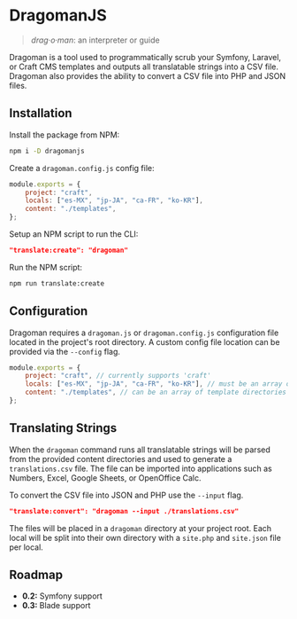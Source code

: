 # DragomanJS

> _drag·o·man_: an interpreter or guide

Dragoman is a tool used to programmatically scrub your Symfony, Laravel, or Craft CMS templates and outputs all translatable strings into a CSV file. Dragoman also provides the ability to convert a CSV file into PHP and JSON files.

## Installation

Install the package from NPM:

```bash
npm i -D dragomanjs
```

Create a `dragoman.config.js` config file:

```javascript
module.exports = {
    project: "craft",
    locals: ["es-MX", "jp-JA", "ca-FR", "ko-KR"],
    content: "./templates",
};
```

Setup an NPM script to run the CLI:

```json
"translate:create": "dragoman"
```

Run the NPM script:

```bash
npm run translate:create
```

## Configuration

Dragoman requires a `dragoman.js` or `dragoman.config.js` configuration file located in the project's root directory. A custom config file location can be provided via the `--config` flag.

```javascript
module.exports = {
    project: "craft", // currently supports 'craft'
    locals: ["es-MX", "jp-JA", "ca-FR", "ko-KR"], // must be an array of strings
    content: "./templates", // can be an array of template directories
};
```

## Translating Strings

When the `dragoman` command runs all translatable strings will be parsed from the provided content directories and used to generate a `translations.csv` file. The file can be imported into applications such as Numbers, Excel, Google Sheets, or OpenOffice Calc.

To convert the CSV file into JSON and PHP use the `--input` flag.

```json
"translate:convert": "dragoman --input ./translations.csv"
```

The files will be placed in a `dragoman` directory at your project root. Each local will be split into their own directory with a `site.php` and `site.json` file per local.

## Roadmap

-   **0.2:** Symfony support
-   **0.3:** Blade support
